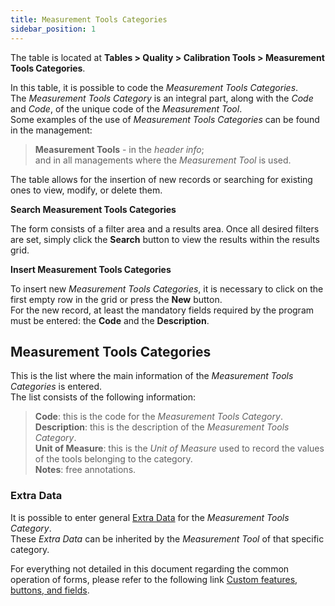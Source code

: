 ```yaml
---
title: Measurement Tools Categories
sidebar_position: 1
---
```


The table is located at **Tables > Quality > Calibration Tools > Measurement Tools Categories**.

In this table, it is possible to code the *Measurement Tools Categories*.   
The *Measurement Tools Category* is an integral part, along with the *Code* and *Code*, of the unique code of the *Measurement Tool*.  
Some examples of the use of *Measurement Tools Categories* can be found in the management:
> **Measurement Tools** - in the *header info*;   
and in all managements where the *Measurement Tool* is used.

The table allows for the insertion of new records or searching for existing ones to view, modify, or delete them.

**Search Measurement Tools Categories**

The form consists of a filter area and a results area. Once all desired filters are set, simply click the **Search** button to view the results within the results grid.

**Insert Measurement Tools Categories**

To insert new *Measurement Tools Categories*, it is necessary to click on the first empty row in the grid or press the **New** button.   
For the new record, at least the mandatory fields required by the program must be entered: the **Code** and the **Description**.

## Measurement Tools Categories

This is the list where the main information of the *Measurement Tools Categories* is entered.   
The list consists of the following information:   
> **Code**: this is the code for the *Measurement Tools Category*.   
> **Description**: this is the description of the *Measurement Tools Category*.   
> **Unit of Measure**: this is the *Unit of Measure* used to record the values of the tools belonging to the category.   
> **Notes**: free annotations.

### Extra Data

It is possible to enter general [Extra Data](/docs/configurations/utility/extra-data/extradata/search-extradata) for the *Measurement Tools Category*.  
These *Extra Data* can be inherited by the *Measurement Tool* of that specific category.   

For everything not detailed in this document regarding the common operation of forms, please refer to the following link [Custom features, buttons, and fields](/docs/guide/common).
